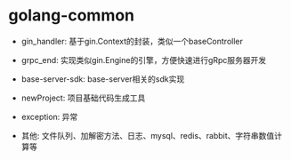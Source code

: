 # golang-common

- gin_handler: 基于gin.Context的封装，类似一个baseController

- grpc_end: 实现类似gin.Engine的引擎，方便快速进行gRpc服务器开发

- base-server-sdk: base-server相关的sdk实现

- newProject: 项目基础代码生成工具

- exception: 异常

- 其他: 文件队列、加解密方法、日志、mysql、redis、rabbit、字符串数值计算等
